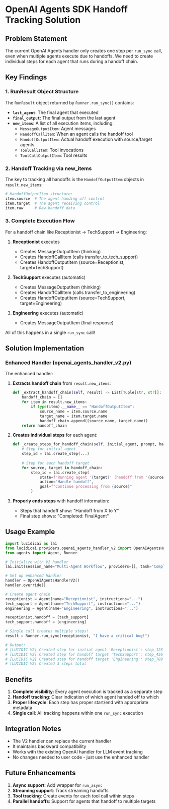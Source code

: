 # OpenAI Agents SDK Handoff Tracking Solution

## Problem Statement

The current OpenAI Agents handler only creates one step per `run_sync` call, even when multiple agents execute due to handoffs. We need to create individual steps for each agent that runs during a handoff chain.

## Key Findings

### 1. RunResult Object Structure

The `RunResult` object returned by `Runner.run_sync()` contains:

- **`last_agent`**: The final agent that executed
- **`final_output`**: The final output from the last agent
- **`new_items`**: A list of all execution items, including:
  - `MessageOutputItem`: Agent messages
  - `HandoffCallItem`: When an agent calls the handoff tool
  - `HandoffOutputItem`: Actual handoff execution with source/target agents
  - `ToolCallItem`: Tool invocations
  - `ToolCallOutputItem`: Tool results

### 2. Handoff Tracking via new_items

The key to tracking all handoffs is the `HandoffOutputItem` objects in `result.new_items`:

```python
# HandoffOutputItem structure:
item.source  # The agent handing off control
item.target  # The agent receiving control
item.raw     # Raw handoff data
```

### 3. Complete Execution Flow

For a handoff chain like Receptionist → TechSupport → Engineering:

1. **Receptionist** executes
   - Creates MessageOutputItem (thinking)
   - Creates HandoffCallItem (calls transfer_to_tech_support)
   - Creates HandoffOutputItem (source=Receptionist, target=TechSupport)

2. **TechSupport** executes (automatic)
   - Creates MessageOutputItem (thinking)
   - Creates HandoffCallItem (calls transfer_to_engineering)
   - Creates HandoffOutputItem (source=TechSupport, target=Engineering)

3. **Engineering** executes (automatic)
   - Creates MessageOutputItem (final response)

All of this happens in a single `run_sync` call!

## Solution Implementation

### Enhanced Handler (openai_agents_handler_v2.py)

The enhanced handler:

1. **Extracts handoff chain** from `result.new_items`:
   ```python
   def _extract_handoff_chain(self, result) -> List[Tuple[str, str]]:
       handoff_chain = []
       for item in result.new_items:
           if type(item).__name__ == "HandoffOutputItem":
               source_name = item.source.name
               target_name = item.target.name
               handoff_chain.append((source_name, target_name))
       return handoff_chain
   ```

2. **Creates individual steps** for each agent:
   ```python
   def _create_steps_for_handoff_chain(self, initial_agent, prompt, handoff_chain, result):
       # Step for initial agent
       step_id = lai.create_step(...)
       
       # Step for each handoff target
       for source, target in handoff_chain:
           step_id = lai.create_step(
               state=f"Running agent '{target}' (handoff from '{source}')",
               action="Handle handoff",
               goal=f"Continue processing from {source}"
           )
   ```

3. **Properly ends steps** with handoff information:
   - Steps that handoff show: "Handoff from X to Y"
   - Final step shows: "Completed: FinalAgent"

## Usage Example

```python
import lucidicai as lai
from lucidicai.providers.openai_agents_handler_v2 import OpenAIAgentsHandlerV2
from agents import Agent, Runner

# Initialize with V2 handler
lai.init(session_name="Multi-Agent Workflow", providers=[], task="Complex task")

# Set up enhanced handler
handler = OpenAIAgentsHandlerV2()
handler.override()

# Create agent chain
receptionist = Agent(name="Receptionist", instructions="...")
tech_support = Agent(name="TechSupport", instructions="...")
engineering = Agent(name="Engineering", instructions="...")

receptionist.handoff = [tech_support]
tech_support.handoff = [engineering]

# Single call creates multiple steps!
result = Runner.run_sync(receptionist, "I have a critical bug!")

# Output:
# [LUCIDIC V2] Created step for initial agent 'Receptionist': step_123
# [LUCIDIC V2] Created step for handoff target 'TechSupport': step_456
# [LUCIDIC V2] Created step for handoff target 'Engineering': step_789
# [LUCIDIC V2] Created 3 steps total
```

## Benefits

1. **Complete visibility**: Every agent execution is tracked as a separate step
2. **Handoff tracking**: Clear indication of which agent handed off to which
3. **Proper lifecycle**: Each step has proper start/end with appropriate metadata
4. **Single call**: All tracking happens within one `run_sync` execution

## Integration Notes

- The V2 handler can replace the current handler
- It maintains backward compatibility
- Works with the existing OpenAI handler for LLM event tracking
- No changes needed to user code - just use the enhanced handler

## Future Enhancements

1. **Async support**: Add wrapper for `run_async`
2. **Streaming support**: Track streaming handoffs
3. **Tool tracking**: Create events for each tool call within steps
4. **Parallel handoffs**: Support for agents that handoff to multiple targets